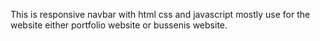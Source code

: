 This is responsive navbar with html css and javascript 
mostly use for the website either portfolio website or bussenis website.
